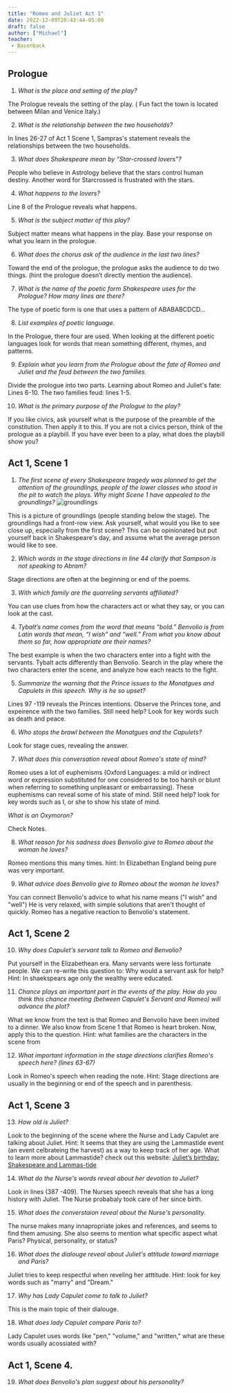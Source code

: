 ```yaml
---
title: "Romeo and Juliet Act 1"
date: 2022-12-09T20:43:44-05:00
draft: false
author: ["Michael"]
teacher:
 - Basenback
---
```

 ## Prologue

1. *What is the place and setting of the play?*

The Prologue reveals the setting of the play. ( Fun fact the town is located between Milan and Venice Italy.) 

2. *What is the relationship between the two households?*

In lines 26-27 of Act 1 Scene 1, Sampras's statement reveals the relationships between the two households. 

3. *What does Shakespeare mean by “Star-crossed lovers”?*

People who believe in Astrology believe that the stars control human destiny. Another word for Starcrossed is frustrated with the stars. 

4. *What happens to the lovers?*

Line 8 of the Prologue reveals what happens.

5. *What is the subject matter of this play?*

Subject matter means what happens in the play. Base your response on what you learn in the prologue. 

6. *What does the chorus ask of the audience in the last two lines?*

Toward the end of the prologue, the prologue asks the audience to do two things. (hint the prologue doesn’t directly mention the audience). 

7. *What is the name of the poetic form Shakespeare uses for the Prologue? How many lines are there?*

The type of poetic form is one that uses a pattern of ABABABCDCD… 

8. *List examples of poetic language.*

In the Prologue, there four are used. When looking at the different poetic languages look for words that mean something different, rhymes, and patterns. 

9. *Explain what you learn from the Prologue about the fate of Romeo and Juliet and the feud between the two families.*

Divide the prologue into two parts. Learning about Romeo and Juliet's fate: Lines 6-10. The two families feud: lines 1-5. 

10. *What is the primary purpose of the Prologue to the play?*

If you like civics, ask yourself what is the purpose of the preamble of the constitution. Then apply it to this. If you are not a civics person, think of the prologue as a playbill. If you have ever been to a play, what does the playbill show you? 


## Act 1, Scene 1

1. *The first scene of every Shakespeare tragedy was planned to get the attention of the groundlings, people of the lower classes who stood in the pit to watch the plays. Why might Scene 1 have appealed to the groundlings?*
![groundlings](https://tigertutoringtool.aamira.me/basenback/images/groundlings.jpg)

This is a picture of groundlings (people standing below the stage). The groundlings had a front-row view. Ask yourself, what would you like to see close up, especially from the first scene? This can be opinionated but put yourself back in Shakespeare's day, and assume what the average person would like to see. 


2. *Which words in the stage directions in line 44 clarify that Sampson is not speaking to Abram?* 

Stage directions are often at the beginning or end of the poems.

3. *With which family are the quarreling servants affiliated?* 

You can use clues from how the characters act or what they say, or you can look at the cast. 

4. *Tybalt’s name comes from the word that means “bold.” Benvolio is from Latin words that mean, “I wish” and “well.” From what you know about them so far, how appropriate are their names?* 

The best example is when the two characters enter into a fight with the servants. Tybalt acts differently than Benvolio. Search in the play where the two characters enter the scene, and analyze how each reacts to the fight. 

5. *Summarize the warning that the Prince issues to the Monatgues and Capulets in this speech. Why is he so upset?* 

Lines 97 -119 reveals the Princes intentions. Observe the Princes tone, and expeirence with the two families. Still need help? Look for key words such as death and peace.

6. *Who stops the brawl between the Monatgues and the Capulets?* 

Look for stage cues, revealing the answer. 

7. *What does this conversation reveal about Romeo's state of mind?*

Romeo uses a lot of euphemisms (Oxford Languages: a mild or indirect word or expression substituted for one considered to be too harsh or blunt when referring to something unpleasant or embarrassing). These euphemisms can reveal some of his state of mind. Still need help? look for key words such as I, or she to show his state of mind. 

*What is an Oxymoron?* 

Check Notes. 

8. *What reason for his sadness does Benvolio give to Romeo about the woman he loves?*

Romeo mentions this many times. hint: In Elizabethan England being pure was very important. 

9. *What advice does Benvolio give to Romeo about the woman he loves?* 

You can connect Benvolio's advice to what his name means ("I wish" and "well") He is very relaxed, with simple solutions that aren't thought of quickly. Romeo has a negative reaction to Benvolio's statement. 

## Act 1, Scene 2

10. *Why does Capulet's servant talk to Romeo and Benvolio?*

Put yourself in the Elizabethean era. Many servants were less fortunate people. We can re-write this question to: Why would a servant ask for help? Hint: In shaekspears age only the wealthy were educated. 

11. *Chance plays an important part in the events of the play. How do you think this chance meeting (between Capulet's Servant and Romeo) will advance the plot?*

What we know from the text is that Romeo and Benvolio have been invited to a dinner. We also know from Scene 1 that Romeo is heart broken. Now, apply this to the question. Hint: what families are the characters in the scene from

12. *What important information in the stage directions clarifies Romeo's speech here? (lines 63-67)* 

Look in Romeo's speech when reading the note. Hint: Stage directions are usually in the beginning or end of the speech and in parenthesis. 

## Act 1, Scene 3 

13. *How old is Juliet?*

Look to the beginning of the scene where the Nurse and Lady Capulet are talking about Juliet. Hint: It seems that they are using the Lammastide event (an event celbrateing the harvest) as a way to keep track of her age. What to learn more about Lammastide? check out this website: [Juliet’s birthday: Shakespeare and Lammas-tide](http://theshakespeareblog.com/2013/07/juliets-birthday-shakespeare-and-lammas-tide/)

14. *What do the Nurse's words reveal about her devotion to Juliet?*

Look in lines (387 -409). The Nurses speech reveals that she has a long history with Juliet. The Nurse probabaly took care of her since birth.

15. *What does the converstaion reveal about the Nurse's personality.* 

The nurse makes many innapropriate jokes and references, and seems to find them amusing. She also seems to mention what specific aspect what Paris? Physical, personality, or status? 

16. *What does the dialouge reveal about Juliet's attitude toward marriage and Paris?* 

Juliet tries to keep respectful when reveling her atttitude. Hint: look for key words such as "marry" and "Dream." 

17. *Why has Lady Capulet come to talk to Juliet?* 

This is the main topic of their dialouge. 

18. *What does lady Capulet compare Paris to?* 

Lady Capulet uses words like "pen," "volume," and "written," what are these words usually acossiated with?

## Act 1, Scene 4. 

19. *What does Benvolio's plan suggest about his personality?* 
